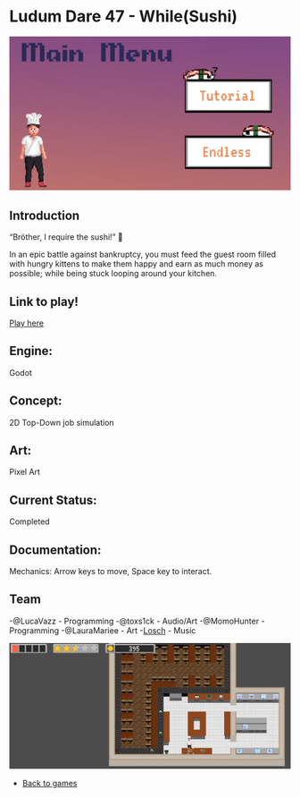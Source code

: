 # Ludum Dare 47 - While(Sushi) 

![WhileSushiBanner](/images/whileSushi/whilesushiMenu.PNG)

## Introduction
“Bröther, I require the sushi!” 🍣

In an epic battle against bankruptcy, you must feed the guest room filled with hungry kittens to make them happy and earn as much money as possible;
while being stuck looping around your kitchen.

## Link to play!
[Play here](https://green-game-17.gitlab.io/while-sushi-ld47-freeze/)

## Engine:
Godot

## Concept:
2D Top-Down job simulation

## Art: 
Pixel Art

## Current Status:
Completed 

## Documentation:
Mechanics: Arrow keys to move, Space key to interact.

## Team
-@LucaVazz - Programming
-@toxs1ck - Audio/Art
-@MomoHunter - Programming
-@LauraMariee - Art
-[Losch](https://www.youtube.com/channel/UC8R6r7tm6vPO8pl5gFyLVHg) - Music

![WhileSushiGameplay](/images/whileSushi/whileSushiGameplay.PNG)

- [Back to games](games.md)
